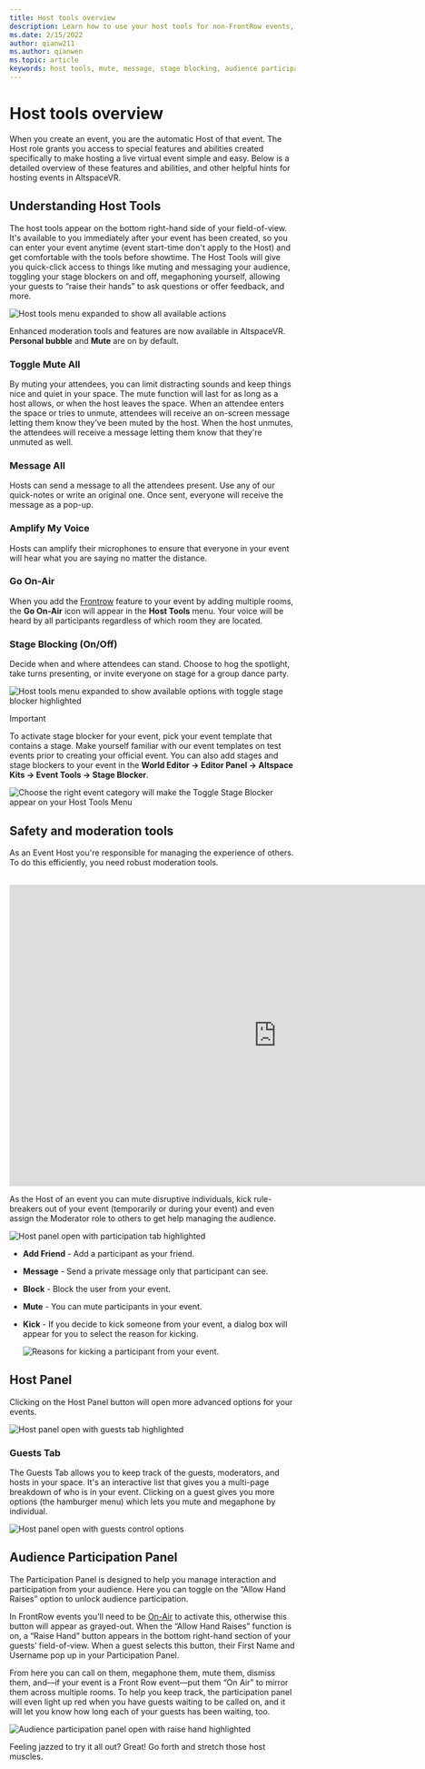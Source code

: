 ```yaml
---
title: Host tools overview
description: Learn how to use your host tools for non-FrontRow events, including muting, messaging, and moderating.
ms.date: 2/15/2022
author: qianw211
ms.author: qianwen
ms.topic: article
keywords: host tools, mute, message, stage blocking, audience participation
---
```


# Host tools overview

When you create an event, you are the automatic Host of that event. The Host role grants you access to special features and abilities created specifically to make hosting a live virtual event simple and easy. Below is a detailed overview of these features and abilities, and other helpful hints for hosting events in AltspaceVR.

## Understanding Host Tools

The host tools appear on the bottom right-hand side of your field-of-view. It's available to you immediately after your event has been created, so you can enter your event anytime (event start-time don't apply to the Host) and get comfortable with the tools before showtime. The Host Tools will give you quick-click access to things like muting and messaging your audience, toggling your stage blockers on and off, megaphoning yourself, allowing your guests to “raise their hands” to ask questions or offer feedback, and more.

![Host tools menu expanded to show all available actions](images/host-tools-img-01.png) 

Enhanced moderation tools and features are now available in AltspaceVR.  **Personal bubble** and **Mute** are on by default.

### Toggle Mute All

By muting your attendees, you can limit distracting sounds and keep things nice and quiet in your space. The mute function will last for as long as a host allows, or when the host leaves the space. When an attendee enters the space or tries to unmute, attendees will receive an on-screen message letting them know they’ve been muted by the host. When the host unmutes, the attendees will receive a message letting them know that they're unmuted as well.

### Message All

Hosts can send a message to all the attendees present. Use any of our quick-notes or write an original one. Once sent, everyone will receive the message as a pop-up.

### Amplify My Voice

Hosts can amplify their microphones to ensure that everyone in your event will hear what you are saying no matter the distance.

### Go On-Air

When you add the [Frontrow](../faqs/scaling-audiences.md) feature to your event by adding multiple rooms, the **Go On-Air** icon will appear in the **Host Tools** menu.  Your voice will be heard by all participants regardless of which room they are located.

### Stage Blocking (On/Off)

Decide when and where attendees can stand. Choose to hog the spotlight, take turns presenting, or invite everyone on stage for a group dance party.

![Host tools menu expanded to show available options with toggle stage blocker highlighted](images/host-tools-img-02.png)

> [!IMPORTANT]
> To activate stage blocker for your event, pick your event template that contains a stage. Make yourself familiar with our event templates on test events prior to creating your official event. You can also add stages and stage blockers to your event in the **World Editor -> Editor Panel -> Altspace Kits -> Event Tools -> Stage Blocker**.

![Choose the right event category will make the Toggle Stage Blocker appear on your **Host Tools** Menu](images/events-category.png)

## Safety and moderation tools

As an Event Host you're responsible for managing the experience of others. To do this efficiently, you need robust moderation tools. 

<br>

<iframe width="940" height="530" src="https://www.youtube.com/embed/tm_33u2wGm8" title="YouTube video player" frameborder="0" allow="accelerometer; autoplay; clipboard-write; encrypted-media; gyroscope; picture-in-picture" allowfullscreen></iframe>

<br>

As the Host of an event you can mute disruptive individuals, kick rule-breakers out of your event (temporarily or during your event) and even assign the Moderator role to others to get help managing the audience.

![Host panel open with participation tab highlighted](images/moderation-tools.png)

* **Add Friend** - Add a participant as your friend.
* **Message** - Send a private message only that participant can see.
* **Block** - Block the user from your event.
* **Mute** - You can mute participants in your event.
* **Kick** - If you decide to kick someone from your event, a dialog box will appear for you to select the reason for kicking.

    ![Reasons for kicking a participant from your event.](images/kick-reasons.png)

## Host Panel

Clicking on the Host Panel button will open more advanced options for your events.

![Host panel open with guests tab highlighted](images/host-panel-details.png)

### Guests Tab

The Guests Tab allows you to keep track of the guests, moderators, and hosts in your space. It's an interactive list that gives you a multi-page breakdown of who is in your event. Clicking on a guest gives you more options (the hamburger menu) which lets you mute and megaphone by individual.

![Host panel open with guests control options](images/host-panel-guests-details.png)

## Audience Participation Panel

The Participation Panel is designed to help you manage interaction and participation from your audience. Here you can toggle on the “Allow Hand Raises” option to unlock audience participation. 

In FrontRow events you'll need to be [On-Air](#go-on-air) to activate this, otherwise this button will appear as grayed-out. When the “Allow Hand Raises” function is on, a “Raise Hand” button appears in the bottom right-hand section of your guests’ field-of-view. When a guest selects this button, their First Name and Username pop up in your Participation Panel. 

From here you can call on them, megaphone them, mute them, dismiss them, and—if your event is a Front Row event—put them “On Air” to mirror them across multiple rooms. To help you keep track, the participation panel will even light up red when you have guests waiting to be called on, and it will let you know how long each of your guests has been waiting, too.
 
![Audience participation panel open with raise hand highlighted](images/host-tools-img-05.png)

Feeling jazzed to try it all out? Great! Go forth and stretch those host muscles.